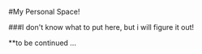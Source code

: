 
#My Personal Space!

###I don't know what to put here, but i will figure it out!



**to be continued ...

 
